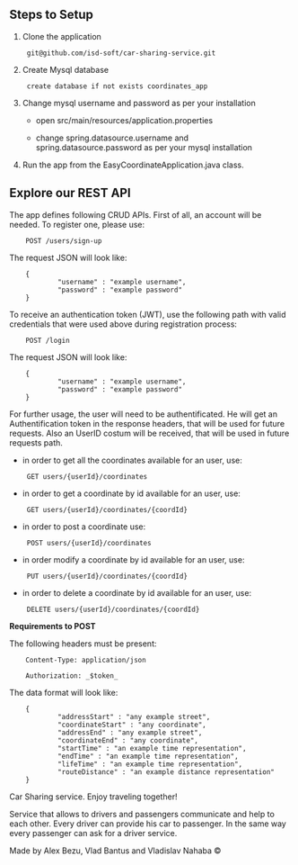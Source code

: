 ## Steps to Setup

1. Clone the application

        git@github.com/isd-soft/car-sharing-service.git

2. Create Mysql database

        create database if not exists coordinates_app

3. Change mysql username and password as per your installation

    - open src/main/resources/application.properties

    - change spring.datasource.username and spring.datasource.password as per your mysql installation

4. Run the app from the EasyCoordinateApplication.java class.   


##  Explore our REST API

The app defines following CRUD APIs.
First of all, an account will be needed. To register one, please use:
       
        POST /users/sign-up
        
The request JSON will look like:

        {
                "username" : "example username",
                "password" : "example password"
        }

To receive an authentication token (JWT), use the following path with valid credentials that were used above during registration process:

        POST /login
        
The request JSON will look like:

        {
                "username" : "example username",
                "password" : "example password"
        }

For further usage, the user will need to be authentificated. He will get an Authentification token in the response headers, that will be used for future requests. Also an UserID costum will be received, that will be used in future requests path.

 - in order to get all the coordinates available for an user, use:

        GET users/{userId}/coordinates
        
 - in order to get a coordinate by id available for an user, use:
        
        GET users/{userId}/coordinates/{coordId}
        
 - in order to post a coordinate use:
        
        POST users/{userId}/coordinates
       
 - in order modify a coordinate by id available for an user, use:      
        
        PUT users/{userId}/coordinates/{coordId}
        
 - in order to delete a coordinate by id available for an user, use:       
        
        DELETE users/{userId}/coordinates/{coordId}
        
__Requirements to POST__

The following headers must be present:

        Content-Type: application/json
        
        Authorization: _$token_
        
The data format will look like:

        {
                "addressStart" : "any example street",
                "coordinateStart" : "any coordinate",
                "addressEnd" : "any example street",
                "coordinateEnd" : "any coordinate",
                "startTime" : "an example time representation",
                "endTime" : "an example time representation",
                "lifeTime" : "an example time representation",
                "routeDistance" : "an example distance representation"
        }
       

Car Sharing service. Enjoy traveling together!

Service that allows to drivers and passengers communicate and help to each other. Every driver can provide his car to passenger. In the same way every passenger can ask for a driver service.
 
Made by Alex Bezu, Vlad Bantus and Vladislav Nahaba ©

